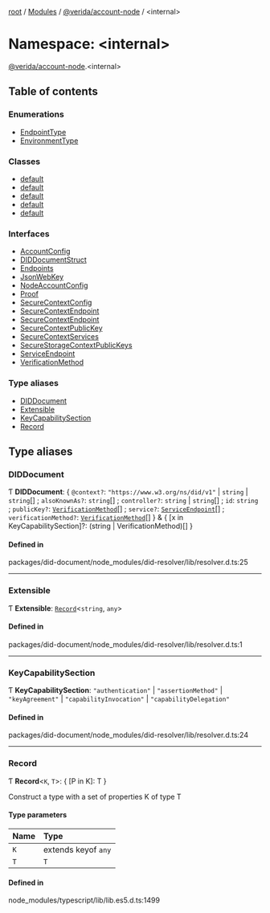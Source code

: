 [root](../README.md) / [Modules](../modules.md) / [@verida/account-node](verida_account_node.md) / <internal\>

# Namespace: <internal\>

[@verida/account-node](verida_account_node.md).<internal\>

## Table of contents

### Enumerations

- [EndpointType](../enums/verida_account_node._internal_.EndpointType.md)
- [EnvironmentType](../enums/verida_account_node._internal_.EnvironmentType.md)

### Classes

- [default](../classes/verida_account_node._internal_.default.md)
- [default](../classes/verida_account_node._internal_.default-1.md)
- [default](../classes/verida_account_node._internal_.default-2.md)
- [default](../classes/verida_account_node._internal_.default-3.md)
- [default](../classes/verida_account_node._internal_.default-4.md)

### Interfaces

- [AccountConfig](../interfaces/verida_account_node._internal_.AccountConfig.md)
- [DIDDocumentStruct](../interfaces/verida_account_node._internal_.DIDDocumentStruct.md)
- [Endpoints](../interfaces/verida_account_node._internal_.Endpoints.md)
- [JsonWebKey](../interfaces/verida_account_node._internal_.JsonWebKey.md)
- [NodeAccountConfig](../interfaces/verida_account_node._internal_.NodeAccountConfig.md)
- [Proof](../interfaces/verida_account_node._internal_.Proof.md)
- [SecureContextConfig](../interfaces/verida_account_node._internal_.SecureContextConfig.md)
- [SecureContextEndpoint](../interfaces/verida_account_node._internal_.SecureContextEndpoint.md)
- [SecureContextEndpoint](../interfaces/verida_account_node._internal_.SecureContextEndpoint-1.md)
- [SecureContextPublicKey](../interfaces/verida_account_node._internal_.SecureContextPublicKey.md)
- [SecureContextServices](../interfaces/verida_account_node._internal_.SecureContextServices.md)
- [SecureStorageContextPublicKeys](../interfaces/verida_account_node._internal_.SecureStorageContextPublicKeys.md)
- [ServiceEndpoint](../interfaces/verida_account_node._internal_.ServiceEndpoint.md)
- [VerificationMethod](../interfaces/verida_account_node._internal_.VerificationMethod.md)

### Type aliases

- [DIDDocument](verida_account_node._internal_.md#diddocument)
- [Extensible](verida_account_node._internal_.md#extensible)
- [KeyCapabilitySection](verida_account_node._internal_.md#keycapabilitysection)
- [Record](verida_account_node._internal_.md#record)

## Type aliases

### DIDDocument

Ƭ **DIDDocument**: { `@context?`: ``"https://www.w3.org/ns/did/v1"`` \| `string` \| `string`[] ; `alsoKnownAs?`: `string`[] ; `controller?`: `string` \| `string`[] ; `id`: `string` ; `publicKey?`: [`VerificationMethod`](../interfaces/verida_account_node._internal_.VerificationMethod.md)[] ; `service?`: [`ServiceEndpoint`](../interfaces/verida_account_node._internal_.ServiceEndpoint.md)[] ; `verificationMethod?`: [`VerificationMethod`](../interfaces/verida_account_node._internal_.VerificationMethod.md)[]  } & { [x in KeyCapabilitySection]?: (string \| VerificationMethod)[] }

#### Defined in

packages/did-document/node_modules/did-resolver/lib/resolver.d.ts:25

___

### Extensible

Ƭ **Extensible**: [`Record`](verida_account_node._internal_.md#record)<`string`, `any`\>

#### Defined in

packages/did-document/node_modules/did-resolver/lib/resolver.d.ts:1

___

### KeyCapabilitySection

Ƭ **KeyCapabilitySection**: ``"authentication"`` \| ``"assertionMethod"`` \| ``"keyAgreement"`` \| ``"capabilityInvocation"`` \| ``"capabilityDelegation"``

#### Defined in

packages/did-document/node_modules/did-resolver/lib/resolver.d.ts:24

___

### Record

Ƭ **Record**<`K`, `T`\>: { [P in K]: T }

Construct a type with a set of properties K of type T

#### Type parameters

| Name | Type |
| :------ | :------ |
| `K` | extends keyof `any` |
| `T` | `T` |

#### Defined in

node_modules/typescript/lib/lib.es5.d.ts:1499
